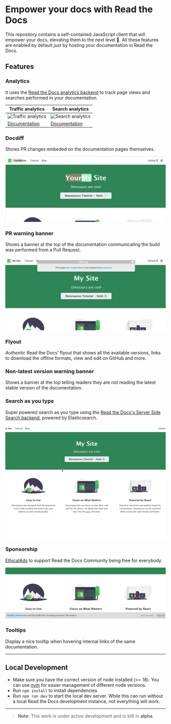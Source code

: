 # Empower your docs with Read the Docs

This repository contains a self-contained JavaScript client that will empower your docs,
elevating them to the next level 🚀.
All these features are enabled by default *just* by hosting your documentation in Read the Docs.

## Features


### Analytics

It uses the [Read the Docs analytics backend](https://docs.readthedocs.io/page/reference/analytics.html) to track page views and searches performed in your documentation.


| Traffic analytics | Search analytics |
| ------------------|----------------- |
| ![Traffic analytics](docs/traffic-analytics-example.png) | ![Search analytics](docs/search-analytics-example.png) |
| [Documentation](https://docs.readthedocs.io/page/analytics.html) | [Documentation](https://docs.readthedocs.io/page/guides/search-analytics.html) |


### Docdiff

Shows PR changes embeded on the documentation pages themselves.

![Docdiff example](docs/docdiff-example.png)


### PR warning banner

Shows a banner at the top of the documentation communicating the build was performed from a Pull Request.

![PR warning banner](docs/pr-warning-banner-example.png)


### Flyout

*Authentic* Read the Docs' flyout that shows all the available versions,
links to download the offline formats, view and edit on GitHub and more.


### Non-latest version warning banner

Shows a banner at the top telling readers they are not reading the latest stable version of the documentation.


### Search as you type

Super powered search as you type using the [Read the Docs's Server Side Search backend](https://docs.readthedocs.io/page/server-side-search/api.html),
powered by Elasticsearch.

![Search as you type](docs/search-as-you-type-example.gif)


### Sponsorship

[EthicalAds](https://www.ethicalads.io/) to support Read the Docs Community being free for everybody.


![EthicalAds](docs/ethical-ads-example.png)


### Tooltips

Display a nice tooltip when hovering internal links of the same documentation.

----

## Local Development

- Make sure you have the correct version of node installed (>= 18). You can use [nvm](https://github.com/nvm-sh/nvm) for easier management of different node versions.
- Run `npm install` to install dependencies
- Run `npm run dev` to start the local dev server. While this can run without a local Read the Docs development instance, not everything will work.

----

> **Note**:
> This work is under active development and is still in **alpha**.
